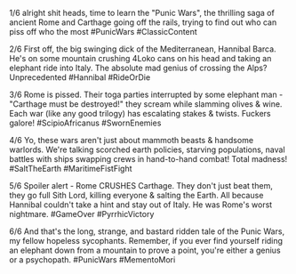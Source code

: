 1/6 alright shit heads, time to learn the "Punic Wars", the thrilling saga of ancient Rome and Carthage going off the rails, trying to find out who can piss off who the most #PunicWars #ClassicContent

2/6 First off, the big swinging dick of the Mediterranean, Hannibal Barca. He's on some mountain crushing 4Loko cans on his head and taking an elephant ride into Italy. The absolute mad genius of crossing the Alps? Unprecedented #Hannibal #RideOrDie

3/6 Rome is pissed. Their toga parties interrupted by some elephant man - "Carthage must be destroyed!" they scream while slamming olives & wine. Each war (like any good trilogy) has escalating stakes & twists. Fuckers galore! #ScipioAfricanus #SwornEnemies

4/6 Yo, these wars aren't just about mammoth beasts & handsome warlords. We're talking scorched earth policies, starving populations, naval battles with ships swapping crews in hand-to-hand combat! Total madness! #SaltTheEarth #MaritimeFistFight

5/6 Spoiler alert - Rome CRUSHES Carthage. They don't just beat them, they go full Sith Lord, killing everyone & salting the Earth. All because Hannibal couldn't take a hint and stay out of Italy. He was Rome's worst nightmare. #GameOver #PyrrhicVictory

6/6 And that's the long, strange, and bastard ridden tale of the Punic Wars, my fellow hopeless sycophants. Remember, if you ever find yourself riding an elephant down from a mountain to prove a point, you're either a genius or a psychopath. #PunicWars #MementoMori